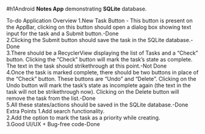 #h1Android **Notes App** demonstrating **SQLite** database.

To-do Application
Overview
1.New Task Button - This button is present on the AppBar, clicking on this button should open a dialog box showing text input for the task and a Submit button.-Done <br>
2.Clicking the Submit button should save the task in the SQLite database.-Done <br>
3.There should be a RecyclerView displaying the list of Tasks and a “Check” button. Clicking the “Check” button will mark the task’s state as complete. The text in the task should strikethrough at this point.-Not Done <br>
4.Once the task is marked complete, there should be two buttons in place of the “Check” button. These buttons are “Undo” and “Delete”. Clicking on the Undo button will mark the task’s state as incomplete again (the text in the task will not be strikethrough now). Clicking on the Delete button will remove the task from the list.-Done <br>
5.All these states/actions should be saved in the SQLite database.-Done <br>
Extra Points
1.Add search functionality. <br>
2.Add the option to mark the task as a priority while creating. <br>
3.Good UI/UX + Bug-free code-Done <br>

